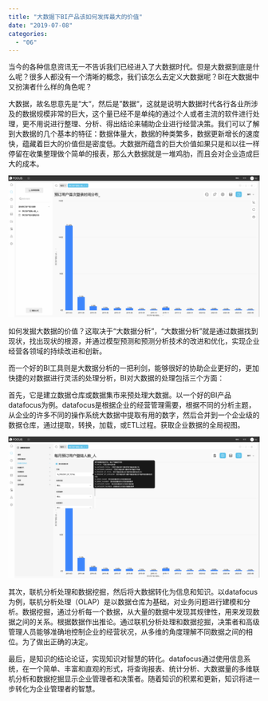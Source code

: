 ```yaml
---
title: "大数据下BI产品该如何发挥最大的价值"
date: "2019-07-08"
categories: 
  - "06"
---
```


当今的各种信息资讯无一不告诉我们已经进入了大数据时代。但是大数据到底是什么呢？很多人都没有一个清晰的概念，我们该怎么去定义大数据呢？BI在大数据中又扮演者什么样的角色呢？

大数据，故名思意先是“大“，然后是”数据“，这就是说明大数据时代各行各业所涉及的数据规模非常的巨大，这个量已经不是单纯的通过个人或者主流的软件进行处理，更不用说进行整理、分析、得出结论来辅助企业进行经营决策。我们可以了解到大数据的几个基本的特征：数据体量大，数据的种类繁多，数据更新增长的速度快，蕴藏着巨大的价值但是密度低。大数据所蕴含的巨大价值如果只是和以往一样停留在收集整理做个简单的报表，那么大数据就是一堆鸡肋，而且会对企业造成巨大的成本。

![](images/word-image-131.png)

如何发掘大数据的价值？这取决于“大数据分析”，“大数据分析”就是通过数据找到现状，找出现状的根源，并通过模型预测和预测分析技术的改进和优化，实现企业经营各领域的持续改进和创新。

而一个好的BI工具则是大数据分析的一把利剑，能够很好的协助企业更好的，更加快捷的对数据进行灵活的处理分析，BI对大数据的处理包括三个方面：

首先，它是建立数据仓库或数据集市来预处理大数据。以一个好的BI产品datafocus为例。datafocus是根据企业的经营管理需要，根据不同的分析主题，从企业的许多不同的操作系统大数据中提取有用的数字，然后合并到一个企业级的数据仓库，通过提取，转换，加载，或ETL过程。获取企业数据的全局视图。

![](images/word-image-130.png)

其次，联机分析处理和数据挖掘，然后将大数据转化为信息和知识。以datafocus为例，联机分析处理（OLAP）是以数据仓库为基础，对业务问题进行建模和分析。数据挖掘，通过分析每一个数据，从大量的数据中发现其规律性，用来发现数据之间的关系。根据数据作出推论。通过联机分析处理和数据挖掘，决策者和高级管理人员能够准确地控制企业的经营状况，从多维的角度理解不同数据之间的相位。为了做出正确的决定。

最后，是知识的结论论证，实现知识对智慧的转化。datafocus通过使用信息系统，在一个简单、丰富和直观的形式，将查询报表、统计分析、大数据量的多维联机分析和数据挖掘显示企业管理者和决策者。随着知识的积累和更新，知识将进一步转化为企业管理者的智慧。
